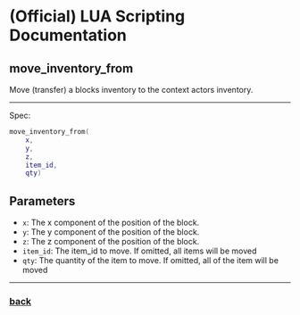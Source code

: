 
# (Official) LUA Scripting Documentation

## move_inventory_from

Move (transfer) a blocks inventory to the context actors inventory.

___

Spec:

```lua
move_inventory_from(
	x,
	y,
	z,
	item_id,
	qty)
```

## Parameters

- `x`: The x component of the position of the block.
- `y`: The y component of the position of the block.
- `z`: The z component of the position of the block.
- `item_id`: The item_id to move. If omitted, all items will be moved
- `qty`: The quantity of the item to move. If omitted, all of the item will be moved

___

### [back](../inventory)
